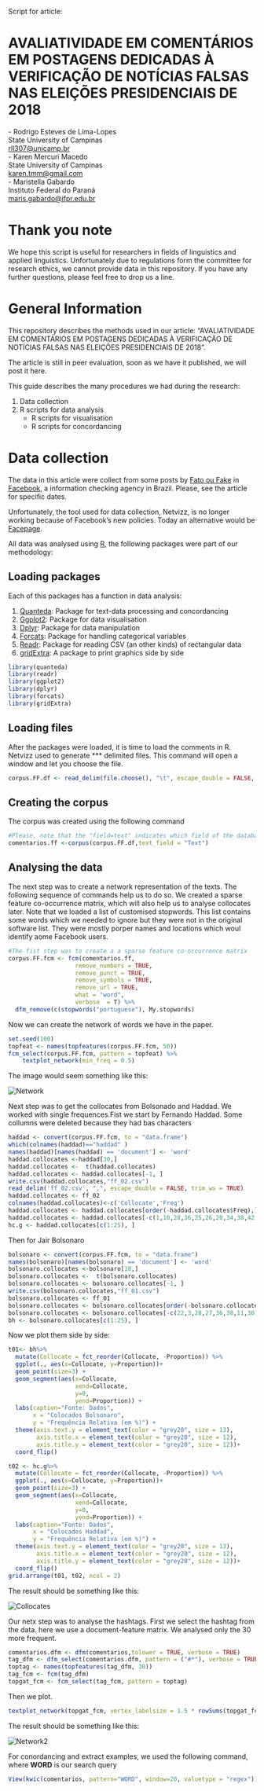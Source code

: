 Script for article:

AVALIATIVIDADE EM COMENTÁRIOS EM POSTAGENS DEDICADAS À VERIFICAÇÃO DE NOTÍCIAS FALSAS NAS ELEIÇÕES PRESIDENCIAIS DE 2018
================
\- Rodrigo Esteves de Lima-Lopes  
State University of Campinas  
<rll307@unicamp.br>  
\- Karen Mercuri Macedo  
State University of Campinas  
<karen.tmm@gmail.com>  
\- Maristella Gabardo  
Instituto Federal do Paraná  
<maris.gabardo@ifpr.edu.br>

# Thank you note

We hope this script is useful for researchers in fields of linguistics
and applied linguistics. Unfortunately due to regulations form the
committee for research ethics, we cannot provide data in this
repository. If you have any further questions, please feel free to drop
us a line.

# General Information

This repository describes the methods used in our article:
“AVALIATIVIDADE EM COMENTÁRIOS EM POSTAGENS DEDICADAS À VERIFICAÇÃO DE
NOTÍCIAS FALSAS NAS ELEIÇÕES PRESIDENCIAIS DE 2018”.

The article is still in peer evaluation, soon as we have it published,
we will post it here.

This guide describes the many procedures we had during the research:

1.  Data collection
2.  R scripts for data analysis
      - R scripts for visualisation
      - R scripts for concordancing

# Data collection

The data in this article were collect from some posts by [Fato ou
Fake](https://g1.globo.com/fato-ou-fake/) in
[Facebook](https://pt-br.facebook.com/fatooufake/), a information
checking agency in Brazil. Please, see the article for specific dates.

Unfortunately, the tool used for data collection, Netvizz, is no longer
working because of Facebook’s new policies. Today an alternative would
be [Facepage](https://github.com/strohne/Facepager).

All data was analysed using [R](https://www.r-project.org/), the
following packages were part of our methodology:

## Loading packages

Each of this packages has a function in data analysis:

1.  [Quanteda](https://quanteda.io/): Package for text-data processing
    and concordancing
2.  [Ggplot2](https://ggplot2.tidyverse.org/): Package for data
    visualisation
3.  [Dplyr](https://dplyr.tidyverse.org/): Package for data manipulation
4.  [Forcats](https://forcats.tidyverse.org/): Package for handling
    categorical variables
5.  [Readr](https://github.com/tidyverse/readr): Package for reading CSV
    (an other kinds) of rectangular data
6.  [gridExtra](https://cran.r-project.org/web/packages/gridExtra/index.html):
    A package to print graphics side by side

<!-- end list -->

``` r
library(quanteda)
library(readr)
library(ggplot2)
library(dplyr)
library(forcats)
library(gridExtra)
```

## Loading files

After the packages were loaded, it is time to load the comments in R.
Netvizz used to generate \*\*\* delimited files. This command will open
a window and let you choose the file.

``` r
corpus.FF.df <- read_delim(file.choose(), "\t", escape_double = FALSE, trim_ws = TRUE)
```

## Creating the corpus

The corpus was created using the following command

``` r
#Please, note that the "field=text" indicates which field of the database was teh text source
comentarios.ff <-corpus(corpus.FF.df,text_field = "Text")
```

## Analysing the data

The next step was to create a network representation of the texts. The
following sequence of commands help us to do so. We created a sparse
feature co-occurrence matrix, which will also help us to analyse
collocates later. Note that we loaded a list of customised stopwords.
This list contains some words which we needed to ignore but they were
not in the original software list. They were mostly porper names and
locations which woul identify aome Facebook users.

``` r
#The fist step was to create a a sparse feature co-occurrence matrix
corpus.FF.fcm <- fcm(comentarios.ff,
                   remove_numbers = TRUE, 
                   remove_punct = TRUE,
                   remove_symbols = TRUE,
                   remove_url = TRUE,
                   what = "word",
                   verbose  = T) %>% 
  dfm_remove(c(stopwords("portuguese"), My.stopwords)
```

Now we can create the network of words we have in the paper.

``` r
set.seed(100)
topfeat <- names(topfeatures(corpus.FF.fcm, 50))
fcm_select(corpus.FF.fcm, pattern = topfeat) %>%
    textplot_network(min_freq = 0.5)
```

The image would seem something like this:

![Network](images/im01.png)

Next step was to get the collocates from Bolsonado and Haddad. We worked
with single frequences.Fist we start by Fernando Haddad. Some collumns
were deleted because they had bas characters

``` r
haddad <- convert(corpus.FF.fcm, to = "data.frame")
which(colnames(haddad)=="haddad" )
names(haddad)[names(haddad) == 'document'] <- 'word'
haddad.collocates <-haddad[30,]  
haddad.collocates <-  t(haddad.collocates)
haddad.collocates <- haddad.collocates[-1, ]
write.csv(haddad.collocates,"ff_02.csv")
read_delim('ff_02.csv', ",", escape_double = FALSE, trim_ws = TRUE)
haddad.collocates <- ff_02
colnames(haddad.collocates)<-c('Collocate','Freq')
haddad.collocates <- haddad.collocates[order(-haddad.collocates$Freq),]
haddad.collocates <- haddad.collocates[-c(1,10,28,36,25,26,20,34,38,42,44,50,52,56,60,53,68), ]
hc.g <- haddad.collocates[c(1:25), ]
```

Then for Jair Bolsonaro

``` r
bolsonaro <- convert(corpus.FF.fcm, to = "data.frame")
names(bolsonaro)[names(bolsonaro) == 'document'] <- 'word'
bolsonaro.collocates <-bolsonaro[18,]  
bolsonaro.collocates <-  t(bolsonaro.collocates)
bolsonaro.collocates <- bolsonaro.collocates[-1, ]
write.csv(bolsonaro.collocates,"ff_01.csv")
bolsonaro.collocates <- ff_01
bolsonaro.collocates <- bolsonaro.collocates[order(-bolsonaro.collocates$Freq),]
bolsonaro.collocates <- bolsonaro.collocates[-c(22,3,28,27,36,38,11,30), ]
bh <- bolsonaro.collocates[c(1:25), ]
```

Now we plot them side by side:

``` r
t01<- bh%>% 
  mutate(Collocate = fct_reorder(Collocate, -Proportion)) %>%
  ggplot(., aes(x=Collocate, y=Proportion))+
  geom_point(size=3) + 
  geom_segment(aes(x=Collocate, 
                   xend=Collocate, 
                   y=0, 
                   yend=Proportion)) +
  labs(caption="Fonte: Dados",
       x = "Colocados Bolsonaro",
       y = "Frequência Relativa (em %)") + 
  theme(axis.text.y = element_text(color = "grey20", size = 13),
        axis.title.x = element_text(color = "grey20", size = 12),
        axis.title.y = element_text(color = "grey20", size = 12))+
  coord_flip()

t02 <- hc.g%>% 
  mutate(Collocate = fct_reorder(Collocate, -Proportion)) %>%
  ggplot(., aes(x=Collocate, y=Proportion))+
  geom_point(size=3) + 
  geom_segment(aes(x=Collocate, 
                   xend=Collocate, 
                   y=0, 
                   yend=Proportion)) +
  labs(caption="Fonte: Dados",
       x = "Colocados Haddad",
       y = "Frequência Relativa (em %)") + 
  theme(axis.text.y = element_text(color = "grey20", size = 13),
        axis.title.x = element_text(color = "grey20", size = 12),
        axis.title.y = element_text(color = "grey20", size = 12))+
  coord_flip()
grid.arrange(t01, t02, ncol = 2)
```

The result should be something like this:

![Collocates](images/im02.png)

Our netx step was to analyse the hashtags. First we select the hashtag
from the data. here we use a document-feature matrix. We analysed only
the 30 more frequent.

``` r
comentarios.dfm <- dfm(comentarios,tolower = TRUE, verbose = TRUE)
tag_dfm <- dfm_select(comentarios.dfm, pattern = ("#*"), verbose = TRUE)
toptag <- names(topfeatures(tag_dfm, 30))
tag_fcm <- fcm(tag_dfm)
topgat_fcm <- fcm_select(tag_fcm, pattern = toptag)
```

Then we plot.

``` r
textplot_network(topgat_fcm, vertex_labelsize = 1.5 * rowSums(topgat_fcm)/min(rowSums(topgat_fcm)))
```

The result should be something like this:

![Network2](images/im03.png)

For conordancing and extract examples, we used the following command,
where **WORD** is our search query

``` r
View(kwic(comentarios, pattern="WORD", window=20, valuetype = "regex"))
```
